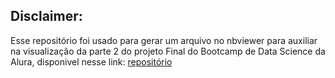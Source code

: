 ## Disclaimer:

Esse repositório foi usado para gerar um arquivo no nbviewer para auxiliar na visualização da parte 2 do projeto Final do Bootcamp de Data Science da Alura, disponivel nesse link: [repositório](https://github.com/Glaudemias/PROJETO_FINAL)

